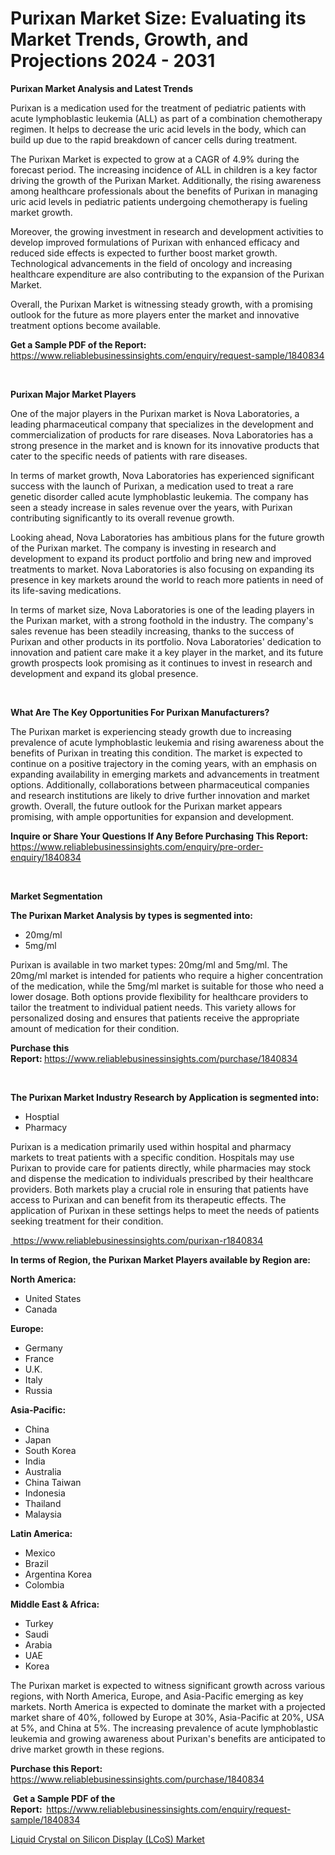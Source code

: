 <p><h1>Purixan Market Size: Evaluating its Market Trends, Growth, and Projections 2024 - 2031</h1></p><p><strong>Purixan Market Analysis and Latest Trends</strong></p>
<p><p>Purixan is a medication used for the treatment of pediatric patients with acute lymphoblastic leukemia (ALL) as part of a combination chemotherapy regimen. It helps to decrease the uric acid levels in the body, which can build up due to the rapid breakdown of cancer cells during treatment.</p><p>The Purixan Market is expected to grow at a CAGR of 4.9% during the forecast period. The increasing incidence of ALL in children is a key factor driving the growth of the Purixan Market. Additionally, the rising awareness among healthcare professionals about the benefits of Purixan in managing uric acid levels in pediatric patients undergoing chemotherapy is fueling market growth.</p><p>Moreover, the growing investment in research and development activities to develop improved formulations of Purixan with enhanced efficacy and reduced side effects is expected to further boost market growth. Technological advancements in the field of oncology and increasing healthcare expenditure are also contributing to the expansion of the Purixan Market.</p><p>Overall, the Purixan Market is witnessing steady growth, with a promising outlook for the future as more players enter the market and innovative treatment options become available.</p></p>
<p><strong>Get a Sample PDF of the Report:&nbsp;</strong> <a href="https://www.reliablebusinessinsights.com/enquiry/request-sample/1840834">https://www.reliablebusinessinsights.com/enquiry/request-sample/1840834</a></p>
<p>&nbsp;</p>
<p><strong>Purixan Major Market Players</strong></p>
<p><p>One of the major players in the Purixan market is Nova Laboratories, a leading pharmaceutical company that specializes in the development and commercialization of products for rare diseases. Nova Laboratories has a strong presence in the market and is known for its innovative products that cater to the specific needs of patients with rare diseases.</p><p>In terms of market growth, Nova Laboratories has experienced significant success with the launch of Purixan, a medication used to treat a rare genetic disorder called acute lymphoblastic leukemia. The company has seen a steady increase in sales revenue over the years, with Purixan contributing significantly to its overall revenue growth.</p><p>Looking ahead, Nova Laboratories has ambitious plans for the future growth of the Purixan market. The company is investing in research and development to expand its product portfolio and bring new and improved treatments to market. Nova Laboratories is also focusing on expanding its presence in key markets around the world to reach more patients in need of its life-saving medications.</p><p>In terms of market size, Nova Laboratories is one of the leading players in the Purixan market, with a strong foothold in the industry. The company's sales revenue has been steadily increasing, thanks to the success of Purixan and other products in its portfolio. Nova Laboratories' dedication to innovation and patient care make it a key player in the market, and its future growth prospects look promising as it continues to invest in research and development and expand its global presence.</p></p>
<p>&nbsp;</p>
<p><strong>What Are The Key Opportunities For Purixan Manufacturers?</strong></p>
<p><p>The Purixan market is experiencing steady growth due to increasing prevalence of acute lymphoblastic leukemia and rising awareness about the benefits of Purixan in treating this condition. The market is expected to continue on a positive trajectory in the coming years, with an emphasis on expanding availability in emerging markets and advancements in treatment options. Additionally, collaborations between pharmaceutical companies and research institutions are likely to drive further innovation and market growth. Overall, the future outlook for the Purixan market appears promising, with ample opportunities for expansion and development.</p></p>
<p><strong>Inquire or Share Your Questions If Any Before Purchasing This Report:</strong> <a href="https://www.reliablebusinessinsights.com/enquiry/pre-order-enquiry/1840834">https://www.reliablebusinessinsights.com/enquiry/pre-order-enquiry/1840834</a></p>
<p>&nbsp;</p>
<p><strong>Market Segmentation</strong></p>
<p><strong>The Purixan Market Analysis by types is segmented into:</strong></p>
<p><ul><li>20mg/ml</li><li>5mg/ml</li></ul></p>
<p><p>Purixan is available in two market types: 20mg/ml and 5mg/ml. The 20mg/ml market is intended for patients who require a higher concentration of the medication, while the 5mg/ml market is suitable for those who need a lower dosage. Both options provide flexibility for healthcare providers to tailor the treatment to individual patient needs. This variety allows for personalized dosing and ensures that patients receive the appropriate amount of medication for their condition.</p></p>
<p><strong>Purchase this Report:&nbsp;</strong><a href="https://www.reliablebusinessinsights.com/purchase/1840834">https://www.reliablebusinessinsights.com/purchase/1840834</a></p>
<p>&nbsp;</p>
<p><strong>The Purixan Market Industry Research by Application is segmented into:</strong></p>
<p><ul><li>Hosptial</li><li>Pharmacy</li></ul></p>
<p><p>Purixan is a medication primarily used within hospital and pharmacy markets to treat patients with a specific condition. Hospitals may use Purixan to provide care for patients directly, while pharmacies may stock and dispense the medication to individuals prescribed by their healthcare providers. Both markets play a crucial role in ensuring that patients have access to Purixan and can benefit from its therapeutic effects. The application of Purixan in these settings helps to meet the needs of patients seeking treatment for their condition.</p></p>
<p><a href="https://www.reliablebusinessinsights.com/purixan-r1840834">&nbsp;https://www.reliablebusinessinsights.com/purixan-r1840834</a></p>
<p><strong>In terms of Region, the Purixan Market Players available by Region are:</strong></p>
<p>
    <p> <strong> North America: </strong>
        <ul>
            <li>United States</li>
            <li>Canada</li>
        </ul>
        </p> 
    <p> <strong> Europe: </strong>
        <ul>
            <li>Germany</li>
            <li>France</li>
            <li>U.K.</li>
            <li>Italy</li>
            <li>Russia</li>
        </ul>
        </p> 
    <p> <strong> Asia-Pacific: </strong>
        <ul>
            <li>China</li>
            <li>Japan</li>
            <li>South Korea</li>
            <li>India</li>
            <li>Australia</li>
            <li>China Taiwan</li>
            <li>Indonesia</li>
            <li>Thailand</li>
            <li>Malaysia</li>
        </ul>
        </p> 
    <p> <strong> Latin America: </strong>
        <ul>
            <li>Mexico</li>
            <li>Brazil</li>
            <li>Argentina Korea</li>
            <li>Colombia</li>
        </ul>
        </p> 
    <p> <strong> Middle East & Africa: </strong>
        <ul>
            <li>Turkey</li>
            <li>Saudi</li>
            <li>Arabia</li>
            <li>UAE</li>
            <li>Korea</li>
        </ul>
    </p>
    </p>
<p><p>The Purixan market is expected to witness significant growth across various regions, with North America, Europe, and Asia-Pacific emerging as key markets. North America is expected to dominate the market with a projected market share of 40%, followed by Europe at 30%, Asia-Pacific at 20%, USA at 5%, and China at 5%. The increasing prevalence of acute lymphoblastic leukemia and growing awareness about Purixan's benefits are anticipated to drive market growth in these regions.</p></p>
<p><strong>Purchase this Report: </strong><a href="https://www.reliablebusinessinsights.com/purchase/1840834">https://www.reliablebusinessinsights.com/purchase/1840834</a></p>
<p>&nbsp;<strong>Get a Sample PDF of the Report:&nbsp;&nbsp;</strong><a href="https://www.reliablebusinessinsights.com/enquiry/request-sample/1840834">https://www.reliablebusinessinsights.com/enquiry/request-sample/1840834</a></p>
<p><strong></strong></p>
<p><p><a href="https://www.linkedin.com/pulse/global-liquid-crystal-silicon-display-lcos-market-projected-vb4jc?trackingId=0a0eVOHPS9qwf4YJa%2BN7Tw%3D%3D">Liquid Crystal on Silicon Display (LCoS) Market</a></p></p>